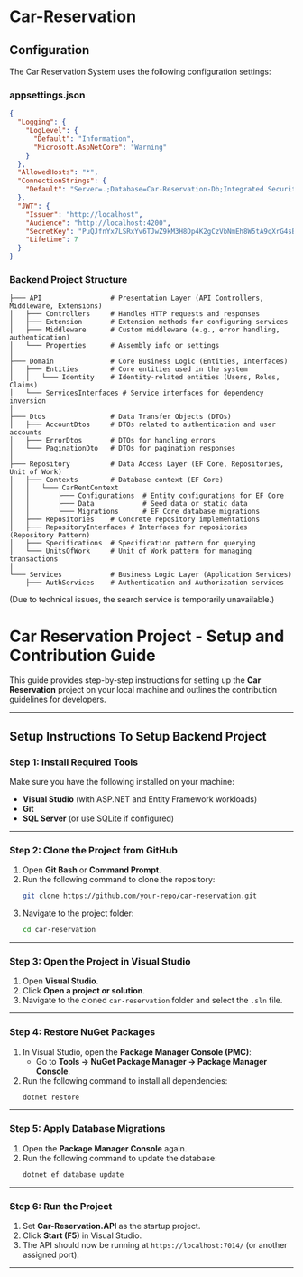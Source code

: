 # Car-Reservation

## Configuration

The Car Reservation System uses the following configuration settings:

### appsettings.json 
```json
{
  "Logging": {
    "LogLevel": {
      "Default": "Information",
      "Microsoft.AspNetCore": "Warning"
    }
  },
  "AllowedHosts": "*",
  "ConnectionStrings": {
    "Default": "Server=.;Database=Car-Reservation-Db;Integrated Security=True;TrustServerCertificate=True;"
  },
  "JWT": {
    "Issuer": "http://localhost",
    "Audience": "http://localhost:4200",
    "SecretKey": "PuQJfnYx7LSRxYv6TJwZ9kM3H8Dp4K2gCzVbNmEh8W5tA9qXrG4sBdFc/+UQn1jIoO3iNlZaRyP0wkvh5meK2w==",
    "Lifetime": 7
  }
}

```
### Backend Project Structure 
```
├─── API                 # Presentation Layer (API Controllers, Middleware, Extensions)
│   ├─── Controllers     # Handles HTTP requests and responses
│   ├─── Extension       # Extension methods for configuring services
│   ├─── Middleware      # Custom middleware (e.g., error handling, authentication)
│   └─── Properties      # Assembly info or settings
│
├─── Domain              # Core Business Logic (Entities, Interfaces)
│   ├─── Entities        # Core entities used in the system
│   │   └─── Identity    # Identity-related entities (Users, Roles, Claims)
│   └─── ServicesInterfaces # Service interfaces for dependency inversion
│
├─── Dtos                # Data Transfer Objects (DTOs)
│   ├─── AccountDtos     # DTOs related to authentication and user accounts
│   ├─── ErrorDtos       # DTOs for handling errors
│   └─── PaginationDto   # DTOs for pagination responses
│
├─── Repository          # Data Access Layer (EF Core, Repositories, Unit of Work)
│   ├─── Contexts        # Database context (EF Core)
│   │   └─── CarRentContext 
│   │       ├─── Configurations  # Entity configurations for EF Core
│   │       ├─── Data            # Seed data or static data
│   │       └─── Migrations      # EF Core database migrations
│   ├─── Repositories    # Concrete repository implementations
│   ├─── RepositoryInterfaces # Interfaces for repositories (Repository Pattern)
│   ├─── Specifications  # Specification pattern for querying
│   └─── UnitsOfWork     # Unit of Work pattern for managing transactions
│
└─── Services            # Business Logic Layer (Application Services)
    ├─── AuthServices    # Authentication and Authorization services
```
(Due to technical issues, the search service is temporarily unavailable.)

# Car Reservation Project - Setup and Contribution Guide

This guide provides step-by-step instructions for setting up the **Car Reservation** project on your local machine and outlines the contribution guidelines for developers.

---

## Setup Instructions To Setup Backend Project

### Step 1: Install Required Tools
Make sure you have the following installed on your machine:
- **Visual Studio** (with ASP.NET and Entity Framework workloads)
- **Git**
- **SQL Server** (or use SQLite if configured)

---

### Step 2: Clone the Project from GitHub
1. Open **Git Bash** or **Command Prompt**.
2. Run the following command to clone the repository:
   ```bash
   git clone https://github.com/your-repo/car-reservation.git
   ```
3. Navigate to the project folder:
   ```bash
   cd car-reservation
   ```

---

### Step 3: Open the Project in Visual Studio
1. Open **Visual Studio**.
2. Click **Open a project or solution**.
3. Navigate to the cloned `car-reservation` folder and select the `.sln` file.

---

### Step 4: Restore NuGet Packages
1. In Visual Studio, open the **Package Manager Console (PMC)**:
   - Go to **Tools → NuGet Package Manager → Package Manager Console**.
2. Run the following command to install all dependencies:
   ```bash
   dotnet restore
   ```

---

### Step 5: Apply Database Migrations
1. Open the **Package Manager Console** again.
2. Run the following command to update the database:
   ```bash
   dotnet ef database update
   ```

---

### Step 6: Run the Project
1. Set **Car-Reservation.API** as the startup project.
2. Click **Start (F5)** in Visual Studio.
3. The API should now be running at `https://localhost:7014/` (or another assigned port).

---



